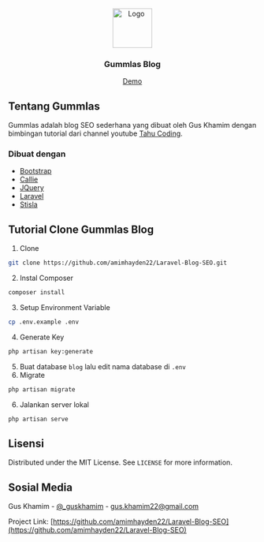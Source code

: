 <!-- PROJECT LOGO -->
<br />
<p align="center">
  <a href="https://github.com/othneildrew/Best-README-Template">
    <img src="https://laravel.com/img/logomark.min.svg" alt="Logo" width="80" height="80">
  </a>

  <h3 align="center">Gummlas Blog</h3>

  <p align="center">
<!--     Gummlas Blog
    <br /> -->
    <!--<a href="https://github.com/othneildrew/Best-README-Template"><strong>Explore the docs »</strong></a> -->
    <!--<br /> -->
    <!--<br />-->
    <a href="https://gummlas.tech">Demo</a>
<!--     · -->
<!--     <a href="https://github.com/othneildrew/Best-README-Template/issues">Report Bug</a> -->
<!--     · -->
<!--     <a href="https://github.com/othneildrew/Best-README-Template/issues">Request Feature</a> -->
  </p>
</p>


<!-- Tentang Blog SEO -->
## Tentang Gummlas
Gummlas adalah blog SEO sederhana yang dibuat oleh Gus Khamim dengan bimbingan tutorial dari channel youtube <a href="https://www.youtube.com/channel/UCXFdc68srZQ-ok4I1-pHs2g">Tahu Coding</a>.

### Dibuat dengan
* [Bootstrap](https://getbootstrap.com)
* [Callie](https://colorlib.com/wp/template/callie/)
* [JQuery](https://jquery.com)
* [Laravel](https://laravel.com)
* [Stisla](https://getstisla.com/)

<!-- Cara Clone Project Gummlas Blog -->
## Tutorial Clone Gummlas Blog
1. Clone
```sh
git clone https://github.com/amimhayden22/Laravel-Blog-SEO.git
```
2. Instal Composer
```sh
composer install
```
3. Setup Environment Variable 
```sh
cp .env.example .env
```
4. Generate Key
```sh
php artisan key:generate
```
5. Buat database ``blog`` lalu edit nama database di ``.env``
6. Migrate 
```sh
php artisan migrate
```
6. Jalankan server lokal 
```sh
php artisan serve
```

<!-- LICENSE -->
## Lisensi

Distributed under the MIT License. See `LICENSE` for more information.

<!-- CONTACT -->
## Sosial Media

Gus Khamim - [@_guskhamim](https://www.instagram.com/_guskhamim/) - gus.khamim22@gmail.com

Project Link: [https://github.com/amimhayden22/Laravel-Blog-SEO](https://github.com/amimhayden22/Laravel-Blog-SEO)
